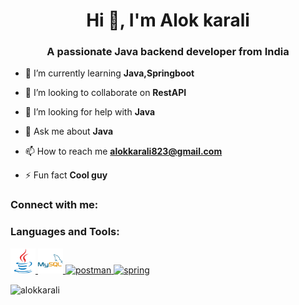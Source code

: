 <h1 align="center">Hi 👋, I'm Alok karali</h1>
<h3 align="center">A passionate Java backend developer from India</h3>

- 🌱 I’m currently learning **Java,Springboot**

- 👯 I’m looking to collaborate on **RestAPI**

- 🤝 I’m looking for help with **Java**

- 💬 Ask me about **Java**

- 📫 How to reach me **alokkarali823@gmail.com**

- ⚡ Fun fact **Cool guy**

<h3 align="left">Connect with me:</h3>
<p align="left">
</p>

<h3 align="left">Languages and Tools:</h3>
<p align="left"> <a href="https://www.java.com" target="_blank" rel="noreferrer"> <img src="https://raw.githubusercontent.com/devicons/devicon/master/icons/java/java-original.svg" alt="java" width="40" height="40"/> </a> <a href="https://www.mysql.com/" target="_blank" rel="noreferrer"> <img src="https://raw.githubusercontent.com/devicons/devicon/master/icons/mysql/mysql-original-wordmark.svg" alt="mysql" width="40" height="40"/> </a> <a href="https://postman.com" target="_blank" rel="noreferrer"> <img src="https://www.vectorlogo.zone/logos/getpostman/getpostman-icon.svg" alt="postman" width="40" height="40"/> </a> <a href="https://spring.io/" target="_blank" rel="noreferrer"> <img src="https://www.vectorlogo.zone/logos/springio/springio-icon.svg" alt="spring" width="40" height="40"/> </a> </p>

<p><img align="center" src="https://github-readme-stats.vercel.app/api/top-langs?username=alokkarali&show_icons=true&locale=en&layout=compact" alt="alokkarali" /></p>

